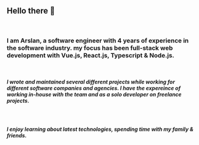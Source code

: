 <!-- ---
title: 'Introduction'
description: 'My Name is arslan'
--- -->

## Hello there 👋

<br/>

### I am Arslan, a software engineer with 4 years of experience in the software industry. my focus has been full-stack web development with Vue.js, React.js, Typescript & Node.js.

<br/>

##### I wrote and maintained several different projects while working for different software companies and agencies. I have the expereince of working in-house with the team and as a solo developer on freelance projects.

<br/>

##### I enjoy learning about latest technologies, spending time with my family & friends.
